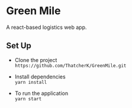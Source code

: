 
# Green Mile
A react-based logistics web app.

## Set Up
* Clone the project \
`https://github.com/ThatcherK/GreenMile.git`

* Install dependencies \
`yarn install`

* To run the application\
`yarn start`






